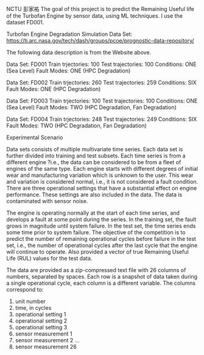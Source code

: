 NCTU 彭家祐
The goal of this project is to predict the Remaining Useful life of the Turbofan Engine by sensor data, using ML techniques.
I use the dataset FD001.


Turbofan Engine Degradation Simulation Data Set: https://ti.arc.nasa.gov/tech/dash/groups/pcoe/prognostic-data-repository/

The following data description is from the Website above.

Data Set: FD001
Train trjectories: 100
Test trajectories: 100
Conditions: ONE (Sea Level)
Fault Modes: ONE (HPC Degradation)

Data Set: FD002
Train trjectories: 260
Test trajectories: 259
Conditions: SIX 
Fault Modes: ONE (HPC Degradation)

Data Set: FD003
Train trjectories: 100
Test trajectories: 100
Conditions: ONE (Sea Level)
Fault Modes: TWO (HPC Degradation, Fan Degradation)

Data Set: FD004
Train trjectories: 248
Test trajectories: 249
Conditions: SIX 
Fault Modes: TWO (HPC Degradation, Fan Degradation)



Experimental Scenario

Data sets consists of multiple multivariate time series. Each data set is further divided into training and test subsets. Each time series is from a different engine ?i.e., the data can be considered to be from a fleet of engines of the same type. Each engine starts with different degrees of initial wear and manufacturing variation which is unknown to the user. This wear and variation is considered normal, i.e., it is not considered a fault condition. There are three operational settings that have a substantial effect on engine performance. These settings are also included in the data. The data is contaminated with sensor noise.

The engine is operating normally at the start of each time series, and develops a fault at some point during the series. In the training set, the fault grows in magnitude until system failure. In the test set, the time series ends some time prior to system failure. The objective of the competition is to predict the number of remaining operational cycles before failure in the test set, i.e., the number of operational cycles after the last cycle that the engine will continue to operate. Also provided a vector of true Remaining Useful Life (RUL) values for the test data.

The data are provided as a zip-compressed text file with 26 columns of numbers, separated by spaces. Each row is a snapshot of data taken during a single operational cycle, each column is a different variable. The columns correspond to:
1)	unit number
2)	time, in cycles
3)	operational setting 1
4)	operational setting 2
5)	operational setting 3
6)	sensor measurement  1
7)	sensor measurement  2
...
26)	sensor measurement  26
